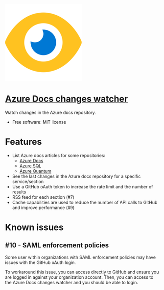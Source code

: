 <img src="/static/favicon.svg" width="250">

# [Azure Docs changes watcher](https://azdocswatch.vupti.me)

Watch changes in the Azure docs repository.

* Free software: MIT license

# Features

* List Azure docs articles for some repositories:
  * [Azure Docs](https://github.com/MicrosoftDocs/azure-docs)
  * [Azure SQL](https://github.com/MicrosoftDocs/sql-docs)
  * [Azure Quantum](https://github.com/MicrosoftDocs/quantum-docs)
* See the last changes in the Azure docs repository for a specific service/section
* Use a GitHub oAuth token to increase the rate limit and the number of results
* RSS feed for each section (#7)
* Cache capabilities are used to reduce the number of API calls to GitHub and improve performance (#9)

# Known issues

## #10 - SAML enforcement policies

Some user within organizations with SAML enforcement policies may have issues with the GitHub oAuth login.

To workaround this issue, you can access directly to GitHub and ensure you are logged in against your organization account.
Then, you can access to the Azure Docs changes watcher and you should be able to login.
